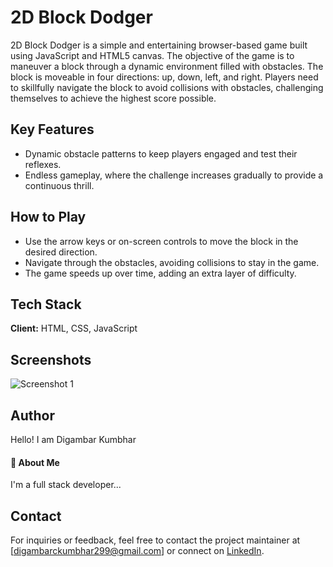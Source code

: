 # 2D Block Dodger

2D Block Dodger is a simple and entertaining browser-based game built using JavaScript and HTML5 canvas. The objective of the game is to maneuver a block through a dynamic environment filled with obstacles. The block is moveable in four directions: up, down, left, and right. Players need to skillfully navigate the block to avoid collisions with obstacles, challenging themselves to achieve the highest score possible.

## Key Features

- Dynamic obstacle patterns to keep players engaged and test their reflexes.
- Endless gameplay, where the challenge increases gradually to provide a continuous thrill.

## How to Play

- Use the arrow keys or on-screen controls to move the block in the desired direction.
- Navigate through the obstacles, avoiding collisions to stay in the game.
- The game speeds up over time, adding an extra layer of difficulty.

## Tech Stack

**Client:** HTML, CSS, JavaScript

## Screenshots

![Screenshot 1](https://i.pinimg.com/736x/4c/83/88/4c8388fb78b1ed8d92539c5447b27a73.jpg)


## Author
Hello! I am Digambar Kumbhar
#### 🚀 About Me
I'm a full stack developer...


## Contact
For inquiries or feedback, feel free to contact the project maintainer at [digambarckumbhar299@gmail.com] or connect on [LinkedIn](https://www.linkedin.com/in/digambar-kumbhar/).

